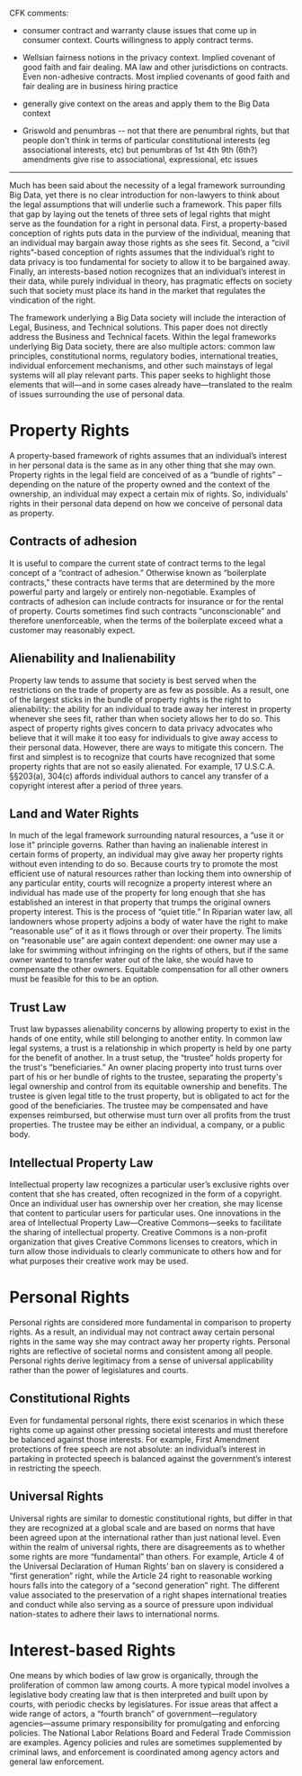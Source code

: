 CFK comments:

* consumer contract and warranty clause issues that come up in consumer context. Courts willingness to apply contract terms.

* Wellsian fairness notions in the privacy context. Implied covenant of good faith and fair dealing. MA law and other jurisdictions on contracts. Even non-adhesive contracts.  Most implied covenants of good faith and fair dealing are in business hiring practice

* generally give context on the areas and apply them to the Big Data context 
* Griswold and penumbras -- not that there are penumbral rights, but that people don't think in terms of particular constitutional interests (eg associational interests, etc) but penumbras of 1st 4th 9th (6th?) amendments give rise to associational, expressional, etc issues

-------

Much has been said about the necessity of a legal framework surrounding Big Data, yet there is no clear introduction for non-lawyers to think about the legal assumptions that will underlie such a framework. This paper fills that gap by laying out the tenets of three sets of legal rights that might serve as the foundation for a right in personal data. First, a property-based conception of rights puts data in the purview of the individual, meaning that an individual may bargain away those rights as she sees fit. Second, a “civil rights”-based conception of rights assumes that the individual’s right to data privacy is too fundamental for society to allow it to be bargained away. Finally, an interests-based notion recognizes that an individual’s interest in their data, while purely individual in theory, has pragmatic effects on society such that society must place its hand in the market that regulates the vindication of the right.

The framework underlying a Big Data society will include the interaction of Legal, Business, and Technical solutions. This paper does not directly address the Business and Technical facets. Within the legal frameworks underlying Big Data society, there are also multiple actors: common law principles, constitutional norms, regulatory bodies, international treaties, individual enforcement mechanisms, and other such mainstays of legal systems will all play relevant parts. This paper seeks to highlight those elements that will—and in some cases already have—translated to the realm of issues surrounding the use of personal data.

# Property Rights

A property-based framework of rights assumes that an individual’s interest in her personal data is the same as in any other thing that she may own. Property rights in the legal field are conceived of as a “bundle of rights” – depending on the nature of the property owned and the context of the ownership, an individual may expect a certain mix of rights. So, individuals’ rights in their personal data depend on how we conceive of personal data as property. 

## Contracts of adhesion
It is useful to compare the current state of contract terms to the legal concept of a “contract of adhesion.” Otherwise known as “boilerplate contracts,” these contracts have terms that are determined by the more powerful party and largely or entirely non-negotiable. Examples of contracts of adhesion can include contracts for insurance or for the rental of property. Courts sometimes find such contracts “unconscionable” and therefore unenforceable, when the terms of the boilerplate exceed what a customer may reasonably expect.

## Alienability and Inalienability
Property law tends to assume that society is best served when the restrictions on the trade of property are as few as possible. As a result, one of the largest sticks in the bundle of property rights is the right to alienability: the ability for an individual to trade away her interest in property whenever she sees fit, rather than when society allows her to do so. This aspect of property rights gives concern to data privacy advocates who believe that it will make it too easy for individuals to give away access to their personal data. However, there are ways to mitigate this concern. The first and simplest is to recognize that courts have recognized that some property rights that are not so easily alienated. For example, 17 U.S.C.A. §§203(a), 304(c) affords individual authors to cancel any transfer of a copyright interest after a period of three years. 

## Land and Water Rights

In much of the legal framework surrounding natural resources, a “use it or lose it” principle governs. Rather than having an inalienable interest in certain forms of property, an individual may give away her property rights without even intending to do so. Because courts try to promote the most efficient use of natural resources rather than locking them into ownership of any particular entity, courts will recognize a property interest where an individual has made use of the property for long enough that she has established an interest in that property that trumps the original owners property interest. This is the process of “quiet title.”
In Riparian water law, all landowners whose property adjoins a body of water have the right to make “reasonable use” of it as it flows through or over their property. The limits on “reasonable use” are again context dependent: one owner may use a lake for swimming without infringing on the rights of others, but if the same owner wanted to transfer water out of the lake, she would have to compensate the other owners. Equitable compensation for all other owners must be feasible for this to be an option.

## Trust Law
Trust law bypasses alienability concerns by allowing property to exist in the hands of one entity, while still belonging to another entity. In common law legal systems, a trust is a relationship in which property is held by one party for the benefit of another. In a trust setup, the “trustee” holds property for the trust's “beneficiaries.” An owner placing property into trust turns over part of his or her bundle of rights to the trustee, separating the property's legal ownership and control from its equitable ownership and benefits. The trustee is given legal title to the trust property, but is obligated to act for the good of the beneficiaries. The trustee may be compensated and have expenses reimbursed, but otherwise must turn over all profits from the trust properties. The trustee may be either an individual, a company, or a public body. 

## Intellectual Property Law
Intellectual property law recognizes a particular user’s exclusive rights over content that she has created, often recognized in the form of a copyright. Once an individual user has ownership over her creation, she may license that content to particular users for particular uses. One innovations in the area of Intellectual Property Law—Creative Commons—seeks to facilitate the sharing of intellectual property. Creative Commons is a non-profit organization that gives Creative Commons licenses to creators, which in turn allow those individuals to clearly communicate to others how and for what purposes their creative work may be used.



 
# Personal Rights

Personal rights are considered more fundamental in comparison to property rights. As a result, an individual may not contract away certain personal rights in the same way she may contract away her property rights. Personal rights are reflective of societal norms and consistent among all people. Personal rights derive legitimacy from a sense of universal applicability rather than the power of legislatures and courts.

## Constitutional Rights

Even for fundamental personal rights, there exist scenarios in which these rights come up against other pressing societal interests and must therefore be balanced against those interests. For example, First Amendment protections of free speech are not absolute: an individual’s interest in partaking in protected speech is balanced against the government’s interest in restricting the speech. 

## Universal Rights

Universal rights are similar to domestic constitutional rights, but differ in that they are recognized at a global scale and are based on norms that have been agreed upon at the international rather than just national level. Even within the realm of universal rights, there are disagreements as to whether some rights are more “fundamental” than others. For example, Article 4 of the Universal Declaration of Human Rights’ ban on slavery is considered a “first generation” right, while the Article 24 right to reasonable working hours falls into the category of a “second generation” right. The different value associated to the preservation of a right shapes international treaties and conduct while also serving as a source of pressure upon individual nation-states to adhere their laws to international norms.      

# Interest-based Rights

One means by which bodies of law grow is organically, through the proliferation of common law among courts.  A more typical model involves a legislative body creating law that is then interpreted and built upon by courts, with periodic checks by legislatures. For issue areas that affect a wide range of actors, a “fourth branch” of government—regulatory agencies—assume primary responsibility for promulgating and enforcing policies. The National Labor Relations Board and Federal Trade Commission are examples. Agency policies and rules are sometimes supplemented by criminal laws, and enforcement is coordinated among agency actors and general law enforcement.
